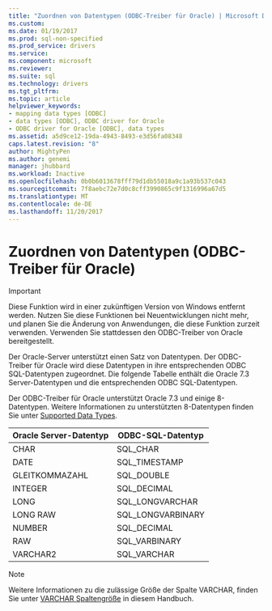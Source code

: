 ```yaml
---
title: "Zuordnen von Datentypen (ODBC-Treiber für Oracle) | Microsoft Docs"
ms.custom: 
ms.date: 01/19/2017
ms.prod: sql-non-specified
ms.prod_service: drivers
ms.service: 
ms.component: microsoft
ms.reviewer: 
ms.suite: sql
ms.technology: drivers
ms.tgt_pltfrm: 
ms.topic: article
helpviewer_keywords:
- mapping data types [ODBC]
- data types [ODBC], ODBC driver for Oracle
- ODBC driver for Oracle [ODBC], data types
ms.assetid: a5d9ce12-19da-4943-8493-e3d56fa08348
caps.latest.revision: "8"
author: MightyPen
ms.author: genemi
manager: jhubbard
ms.workload: Inactive
ms.openlocfilehash: 0b0b6013678fff79d1db55018a9c1a93b537c043
ms.sourcegitcommit: 7f8aebc72e7d0c8cff3990865c9f1316996a67d5
ms.translationtype: MT
ms.contentlocale: de-DE
ms.lasthandoff: 11/20/2017
---
```

# <a name="mapping-data-types-odbc-driver-for-oracle"></a>Zuordnen von Datentypen (ODBC-Treiber für Oracle)
> [!IMPORTANT]  
>  Diese Funktion wird in einer zukünftigen Version von Windows entfernt werden. Nutzen Sie diese Funktionen bei Neuentwicklungen nicht mehr, und planen Sie die Änderung von Anwendungen, die diese Funktion zurzeit verwenden. Verwenden Sie stattdessen den ODBC-Treiber von Oracle bereitgestellt.  
  
 Der Oracle-Server unterstützt einen Satz von Datentypen. Der ODBC-Treiber für Oracle wird diese Datentypen in ihre entsprechenden ODBC SQL-Datentypen zugeordnet. Die folgende Tabelle enthält die Oracle 7.3 Server-Datentypen und die entsprechenden ODBC SQL-Datentypen.  
  
 Der ODBC-Treiber für Oracle unterstützt Oracle 7.3 und einige 8-Datentypen. Weitere Informationen zu unterstützten 8-Datentypen finden Sie unter [Supported Data Types](../../odbc/microsoft/supported-data-types-odbc-driver-for-oracle.md).  
  
|Oracle Server-Datentyp|ODBC-SQL-Datentyp|  
|-----------------------------|------------------------|  
|CHAR|SQL_CHAR|  
|DATE|SQL_TIMESTAMP|  
|GLEITKOMMAZAHL|SQL_DOUBLE|  
|INTEGER|SQL_DECIMAL|  
|LONG|SQL_LONGVARCHAR|  
|LONG RAW|SQL_LONGVARBINARY|  
|NUMBER|SQL_DECIMAL|  
|RAW|SQL_VARBINARY|  
|VARCHAR2|SQL_VARCHAR|  
  
> [!NOTE]  
>  Weitere Informationen zu die zulässige Größe der Spalte VARCHAR, finden Sie unter [VARCHAR Spaltengröße](../../odbc/microsoft/varchar-column-size-odbc-driver-for-oracle.md) in diesem Handbuch.

